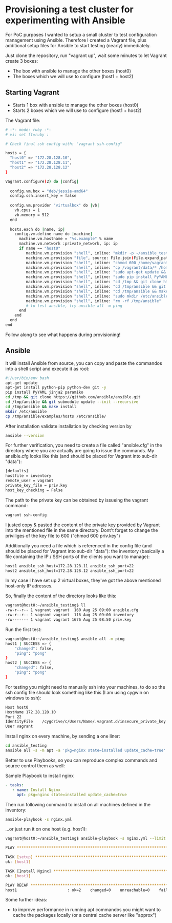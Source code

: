 # Provisioning a test cluster for experimenting with Ansible

For PoC purposes I wanted to setup a small cluster to test configuration management using Ansible. Therefore I created a Vagrant file, plus additional setup files for Ansible to start testing (nearly) immediately.

Just clone the repository, run "vagrant up", wait some minutes to let Vagrant create 3 boxes:

- The box with ansible to manage the other boxes (host0)
- The boxes which we will use to configure (host1 + host2)

## Starting Vagrant

- Starts 1 box with ansible to manage the other boxes (host0)
- Starts 2 boxes which we will use to configure (host1 + host2)

The Vagrant file:
```bash
# -*- mode: ruby -*-
# vi: set ft=ruby :

# Check final ssh config with: "vagrant ssh-config"

hosts = {
  "host0" => "172.28.128.10",
  "host1" => "172.28.128.11",
  "host2" => "172.28.128.12"
}

Vagrant.configure(2) do |config|
  
  config.vm.box = "deb/jessie-amd64"
  config.ssh.insert_key = false
 
  config.vm.provider "virtualbox" do |vb|
    vb.cpus = 1
	vb.memory = 512
  end
  
  hosts.each do |name, ip|
    config.vm.define name do |machine|
	  machine.vm.hostname = "%s.example" % name
	  machine.vm.network :private_network, ip: ip
	  if name == "host0"
	     machine.vm.provision "shell", inline: "mkdir -p ~/ansible_test"
	     machine.vm.provision "file", source: File.join(File.expand_path("~/.vagrant.d"), 'insecure_private_key'), destination: "~/ansible_test/priv.key"
		 machine.vm.provision "shell", inline: "chmod 600 /home/vagrant/ansible_test/priv.key"
		 machine.vm.provision "shell", inline: "cp /vagrant/data/* /home/vagrant/ansible_test/"
		 machine.vm.provision "shell", inline: "sudo apt-get update && sudo apt-get install python-pip python-dev git -y"
		 machine.vm.provision "shell", inline: "sudo pip install PyYAML jinja2 paramiko"
		 machine.vm.provision "shell", inline: "cd /tmp && git clone https://github.com/ansible/ansible.git"
		 machine.vm.provision "shell", inline: "cd /tmp/ansible && git submodule update --init --recursive"
		 machine.vm.provision "shell", inline: "cd /tmp/ansible && make install"
		 machine.vm.provision "shell", inline: "sudo mkdir /etc/ansible && sudo cp /tmp/ansible/examples/hosts /etc/ansible/"
		 machine.vm.provision "shell", inline: "rm -rf /tmp/ansible"
		 # to test ansible, try ansible all -m ping 
	  end
	end
  end
end
```

Follow along to see what happens during provisioning!

## Ansible

It will install Ansible from source, you can copy and paste the commandos into a shell script and execute it as root:

```bash
#!/usr/bin/env bash
apt-get update
apt-get install python-pip python-dev git -y
pip install PyYAML jinja2 paramiko
cd /tmp && git clone https://github.com/ansible/ansible.git
cd /tmp/ansible && git submodule update --init --recursive
cd /tmp/ansible && make install
mkdir /etc/ansible
cp /tmp/ansible/examples/hosts /etc/ansible/
```

After installation validate installation by checking version by

```bash
ansible --version
```

For further verification, you need to create a file called "ansible.cfg" in the directory where you are actually are going to issue the commands. My ansible.cfg looks like this (and should be placed for Vagrant into sub-dir "data"):
```bash
[defaults]
hostfile = inventory
remote_user = vagrant
private_key_file = priv.key
host_key_checking = False
```

The path to the private key can be obtained by issueing the vagrant command:
```bash
vagrant ssh-config
```

I justed copy & pasted the content of the private key provided by Vagrant into the mentioned file in the same directory. Dont't forget to change the priviliges of the key file to 600 ("chmod 600 priv.key")

Additionally you need a file which is referenced in the config file (and should be placed for Vagrant into sub-dir "data"): the inventory (basically a file containing the IP / SSH ports of the clients you want to manage):
```bash
host1 ansible_ssh_host=172.28.128.11 ansible_ssh_port=22
host2 ansible_ssh_host=172.28.128.12 ansible_ssh_port=22
```

In my case I have set up 2 virtual boxes, they've got the above mentioned host-only IP adresses.

So, finally the content of the directory looks like this:
```bash
vagrant@host0:~/ansible_testing$ ll
-rw-r--r-- 1 vagrant vagrant  160 Aug 25 09:00 ansible.cfg
-rw-r--r-- 1 vagrant vagrant  116 Aug 25 09:00 inventory
-rw------- 1 vagrant vagrant 1676 Aug 25 08:50 priv.key
```

Run the first test:
```bash
vagrant@host0:~/ansible_testing$ ansible all -m ping
host1 | SUCCESS => {
    "changed": false,
    "ping": "pong"
}
host2 | SUCCESS => {
    "changed": false,
    "ping": "pong"
}
```


For testing you might need to manually ssh into your machines, to do so the ssh config file should look something like this (I am using cygwin on windows to ssh):
```bash
Host host0
HostName 172.28.128.10
Port 22
IdentityFile    /cygdrive/c/Users/Name/.vagrant.d/insecure_private_key
User vagrant
```


Install nginx on every machine, by sending a one liner:
```bash
cd ansible_testing
ansible all -s -m apt -a 'pkg=nginx state=installed update_cache=true'
```

Better to use Playbooks, so you can reproduce complex commands and source control them as well:

Sample Playbook to install nginx
```yml
- tasks:
   - name: Install Nginx
     apt: pkg=nginx state=installed update_cache=true
```

Then run following command to install on all machines defined in the inventory:
```bash
ansible-playbook -s nginx.yml
```

...or just run it on one host (e.g. host1):
```bash
vagrant@host0:~/ansible_testing$ ansible-playbook -s nginx.yml --limit host1

PLAY ***************************************************************************

TASK [setup] *******************************************************************
ok: [host1]

TASK [Install Nginx] ***********************************************************
ok: [host1]

PLAY RECAP *********************************************************************
host1                      : ok=2    changed=0    unreachable=0    failed=0
```

Some further ideas:
- to improve performance in running apt commandos you might want to cache the packages locally (or a central cache server like "approx")